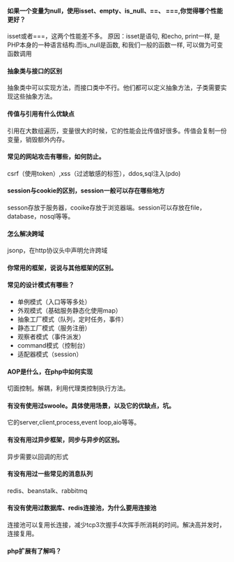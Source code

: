 #### 如果一个变量为null，使用isset、empty、is_null、==、 ===,你觉得哪个性能更好？
isset或者===，这两个性能差不多。
原因：isset是语句, 和echo, print一样, 是PHP本身的一种语言结构.而is_null是函数, 和我们一般的函数一样, 可以做为可变函数调用

#### 抽象类与接口的区别
抽象类中可以实现方法，而接口类中不行。他们都可以定义抽象方法，子类需要实现这些抽象方法。

#### 传值与引用有什么优缺点
引用在大数组遍历，变量很大的时候，它的性能会比传值好很多。传值会复制一份变量，销毁额外内存。

#### 常见的网站攻击有哪些，如何防止。
csrf（使用token）,xss（过滤敏感的标签），ddos,sql注入(pdo)

#### session与cookie的区别，session一般可以存在哪些地方
sesson存放于服务器，cooike存放于浏览器端。session可以存放在file，database，nosql等等。

#### 怎么解决跨域
jsonp，在http协议头中声明允许跨域

#### 你常用的框架，说说与其他框架的区别。

#### 常见的设计模式有哪些？
- 单例模式（入口等等多处）
- 外观模式（基础服务静态化使用map）
- 抽象工厂模式（队列，定时任务，事件）
- 静态工厂模式（服务注册）
- 观察者模式（事件派发）
- command模式（控制台）
- 适配器模式（session）

#### AOP是什么，在php中如何实现
切面控制。解耦，利用代理类控制执行方法。

#### 有没有使用过swoole。具体使用场景，以及它的优缺点，坑。
它的server,client,process,event loop,aio等等。

#### 有没有用过异步框架，同步与异步的区别。
异步需要以回调的形式

#### 有没有用过一些常见的消息队列
redis、beanstalk、rabbitmq

#### 有没有使用过数据库、redis连接池，为什么要用连接池
连接池可以复用长连接，减少tcp3次握手4次挥手所消耗的时间。解决高并发时，连接复用。

#### php扩展有了解吗？